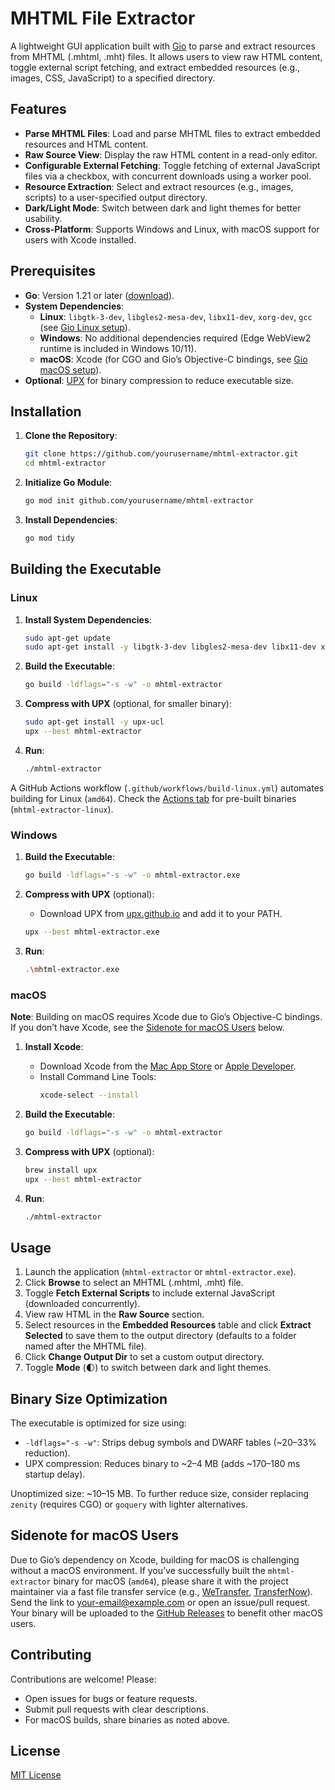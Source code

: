 # MHTML File Extractor

A lightweight GUI application built with [Gio](https://gioui.org) to parse and extract resources from MHTML (.mhtml, .mht) files. It allows users to view raw HTML content, toggle external script fetching, and extract embedded resources (e.g., images, CSS, JavaScript) to a specified directory.

## Features

- **Parse MHTML Files**: Load and parse MHTML files to extract embedded resources and HTML content.
- **Raw Source View**: Display the raw HTML content in a read-only editor.
- **Configurable External Fetching**: Toggle fetching of external JavaScript files via a checkbox, with concurrent downloads using a worker pool.
- **Resource Extraction**: Select and extract resources (e.g., images, scripts) to a user-specified output directory.
- **Dark/Light Mode**: Switch between dark and light themes for better usability.
- **Cross-Platform**: Supports Windows and Linux, with macOS support for users with Xcode installed.

## Prerequisites

- **Go**: Version 1.21 or later ([download](https://golang.org/dl)).
- **System Dependencies**:
  - **Linux**: `libgtk-3-dev`, `libgles2-mesa-dev`, `libx11-dev`, `xorg-dev`, `gcc` (see [Gio Linux setup](https://gioui.org/doc/install/linux)).
  - **Windows**: No additional dependencies required (Edge WebView2 runtime is included in Windows 10/11).
  - **macOS**: Xcode (for CGO and Gio’s Objective-C bindings, see [Gio macOS setup](https://gioui.org/doc/install/macos)).
- **Optional**: [UPX](https://upx.github.io) for binary compression to reduce executable size.

## Installation

1. **Clone the Repository**:
   ```bash
   git clone https://github.com/yourusername/mhtml-extractor.git
   cd mhtml-extractor
   ```

2. **Initialize Go Module**:
   ```bash
   go mod init github.com/yourusername/mhtml-extractor
   ```

3. **Install Dependencies**:
   ```bash
   go mod tidy
   ```

## Building the Executable

### Linux

1. **Install System Dependencies**:
   ```bash
   sudo apt-get update
   sudo apt-get install -y libgtk-3-dev libgles2-mesa-dev libx11-dev xorg-dev gcc
   ```

2. **Build the Executable**:
   ```bash
   go build -ldflags="-s -w" -o mhtml-extractor
   ```

3. **Compress with UPX** (optional, for smaller binary):
   ```bash
   sudo apt-get install -y upx-ucl
   upx --best mhtml-extractor
   ```

4. **Run**:
   ```bash
   ./mhtml-extractor
   ```

A GitHub Actions workflow (`.github/workflows/build-linux.yml`) automates building for Linux (`amd64`). Check the [Actions tab](https://github.com/yourusername/mhtml-extractor/actions) for pre-built binaries (`mhtml-extractor-linux`).

### Windows

1. **Build the Executable**:
   ```bash
   go build -ldflags="-s -w" -o mhtml-extractor.exe
   ```

2. **Compress with UPX** (optional):
   - Download UPX from [upx.github.io](https://upx.github.io) and add it to your PATH.
   ```bash
   upx --best mhtml-extractor.exe
   ```

3. **Run**:
   ```bash
   .\mhtml-extractor.exe
   ```

### macOS

**Note**: Building on macOS requires Xcode due to Gio’s Objective-C bindings. If you don’t have Xcode, see the [Sidenote for macOS Users](#sidenote-for-macos-users) below.

1. **Install Xcode**:
   - Download Xcode from the [Mac App Store](https://apps.apple.com/us/app/xcode/id497799835) or [Apple Developer](https://developer.apple.com/xcode/).
   - Install Command Line Tools:
     ```bash
     xcode-select --install
     ```

2. **Build the Executable**:
   ```bash
   go build -ldflags="-s -w" -o mhtml-extractor
   ```

3. **Compress with UPX** (optional):
   ```bash
   brew install upx
   upx --best mhtml-extractor
   ```

4. **Run**:
   ```bash
   ./mhtml-extractor
   ```

## Usage

1. Launch the application (`mhtml-extractor` or `mhtml-extractor.exe`).
2. Click **Browse** to select an MHTML (.mhtml, .mht) file.
3. Toggle **Fetch External Scripts** to include external JavaScript (downloaded concurrently).
4. View raw HTML in the **Raw Source** section.
5. Select resources in the **Embedded Resources** table and click **Extract Selected** to save them to the output directory (defaults to a folder named after the MHTML file).
6. Click **Change Output Dir** to set a custom output directory.
7. Toggle **Mode** (🌓) to switch between dark and light themes.

## Binary Size Optimization

The executable is optimized for size using:
- `-ldflags="-s -w"`: Strips debug symbols and DWARF tables (~20–33% reduction).
- UPX compression: Reduces binary to ~2–4 MB (adds ~170–180 ms startup delay).

Unoptimized size: ~10–15 MB. To further reduce size, consider replacing `zenity` (requires CGO) or `goquery` with lighter alternatives.

## Sidenote for macOS Users

Due to Gio’s dependency on Xcode, building for macOS is challenging without a macOS environment. If you’ve successfully built the `mhtml-extractor` binary for macOS (`amd64`), please share it with the project maintainer via a fast file transfer service (e.g., [WeTransfer](https://wetransfer.com), [TransferNow](https://www.transfernow.net)). Send the link to [your-email@example.com](mailto:your-email@example.com) or open an issue/pull request. Your binary will be uploaded to the [GitHub Releases](https://github.com/yourusername/mhtml-extractor/releases) to benefit other macOS users.

## Contributing

Contributions are welcome! Please:
- Open issues for bugs or feature requests.
- Submit pull requests with clear descriptions.
- For macOS builds, share binaries as noted above.

## License

[MIT License](LICENSE)
